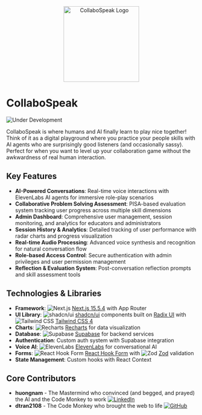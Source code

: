 <div align="center">
  <img src="public/logos/CollaboSpeak.svg" alt="CollaboSpeak Logo" width="200" height="200">
</div>

# CollaboSpeak

![Under Development](https://img.shields.io/badge/Status-Under%20Development-orange?logo=construction&logoColor=white)

CollaboSpeak is where humans and AI finally learn to play nice together! Think of it as a digital playground where you practice your people skills with AI agents who are surprisingly good listeners (and occasionally sassy). Perfect for when you want to level up your collaboration game without the awkwardness of real human interaction.

## Key Features

- **AI-Powered Conversations**: Real-time voice interactions with ElevenLabs AI agents for immersive role-play scenarios
- **Collaborative Problem Solving Assessment**: PISA-based evaluation system tracking user progress across multiple skill dimensions
- **Admin Dashboard**: Comprehensive user management, session monitoring, and analytics for educators and administrators
- **Session History & Analytics**: Detailed tracking of user performance with radar charts and progress visualization
- **Real-time Audio Processing**: Advanced voice synthesis and recognition for natural conversation flow
- **Role-based Access Control**: Secure authentication with admin privileges and user permission management
- **Reflection & Evaluation System**: Post-conversation reflection prompts and skill assessment tools

## Technologies & Libraries

- **Framework**: ![Next.js](https://img.shields.io/badge/Next.js-15.5.4-black?logo=next.js&logoColor=white) [Next.js 15.5.4](https://nextjs.org/) with App Router
- **UI Library**: ![shadcn/ui](https://img.shields.io/badge/shadcn/ui-000000?logo=shadcnui&logoColor=white) [shadcn/ui](https://ui.shadcn.com/) components built on [Radix UI](https://www.radix-ui.com/) with ![Tailwind CSS](https://img.shields.io/badge/Tailwind_CSS-4-38B2AC?logo=tailwind-css&logoColor=white) [Tailwind CSS 4](https://tailwindcss.com/)
- **Charts**: ![Recharts](https://img.shields.io/badge/Recharts-FF6B6B?logo=recharts&logoColor=white) [Recharts](https://recharts.org/) for data visualization
- **Database**: ![Supabase](https://img.shields.io/badge/Supabase-3ECF8E?logo=supabase&logoColor=white) [Supabase](https://supabase.com/) for backend services
- **Authentication**: Custom auth system with Supabase integration
- **Voice AI**: ![ElevenLabs](https://img.shields.io/badge/ElevenLabs-000000?logo=elevenlabs&logoColor=white) [ElevenLabs](https://elevenlabs.io/) for conversational AI
- **Forms**: ![React Hook Form](https://img.shields.io/badge/React_Hook_Form-EC5990?logo=react-hook-form&logoColor=white) [React Hook Form](https://react-hook-form.com/) with ![Zod](https://img.shields.io/badge/Zod-3E67B1?logo=zod&logoColor=white) [Zod](https://zod.dev/) validation
- **State Management**: Custom hooks with React Context

## Core Contributors

- **huongnam** - The Mastermind who convinced (and begged, and prayed) the AI and the Code Monkey to work [![LinkedIn](https://img.shields.io/badge/LinkedIn-0077B5?logo=linkedin&logoColor=white)](https://www.linkedin.com/in/vuhuongnam/)
- **dtran2108** - The Code Monkey who brought the web to life [![GitHub](https://img.shields.io/badge/GitHub-181717?logo=github&logoColor=white)](https://github.com/dtran2108)